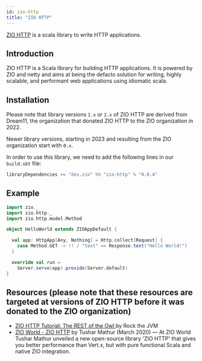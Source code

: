 ```yaml
---
id: zio-http
title: "ZIO HTTP"
---
```


[ZIO HTTP](https://github.com/zio/zio-http) is a scala library to write HTTP applications.

## Introduction

ZIO HTTP is a Scala library for building HTTP applications. It is powered by ZIO and netty and aims at being the defacto solution for writing, highly scalable, and performant web applications using idiomatic scala.

## Installation

Please note that library versions `1.x` or `2.x` of ZIO HTTP are derived from Dream11, the organization that donated ZIO HTTP to the ZIO organization in 2022. 

Newer library versions, starting in 2023 and resulting from the ZIO organization start with `0.x`. 

In order to use this library, we need to add the following lines in our `build.sbt` file:

```scala
libraryDependencies += "dev.zio" %% "zio-http" % "0.0.4"
```

## Example

```scala mdoc:compile-only
import zio._
import zio.http._
import zio.http.model.Method

object HelloWorld extends ZIOAppDefault {

  val app: HttpApp[Any, Nothing] = Http.collect[Request] {
    case Method.GET -> !! / "text" => Response.text("Hello World!")
  }

  override val run =
    Server.serve(app).provide(Server.default)
}
```

## Resources (please note that these resources are targeted at versions of ZIO HTTP before it was donated to the ZIO organization)

- [ZIO HTTP Tutorial: The REST of the Owl ](https://blog.rockthejvm.com/zio-http/) by Rock the JVM
- [ZIO World - ZIO HTTP](https://www.youtube.com/watch?v=dVggks9_1Qk&t=257s) by Tushar Mathur (March 2020) — At ZIO World Tushar Mathur unveiled a new open-source library 'ZIO HTTP' that gives you better performance than Vert.x, but with pure functional Scala and native ZIO integration.
